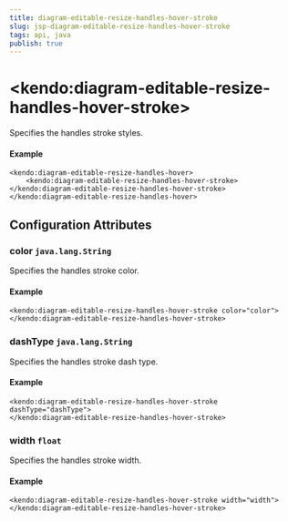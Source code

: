 ```yaml
---
title: diagram-editable-resize-handles-hover-stroke
slug: jsp-diagram-editable-resize-handles-hover-stroke
tags: api, java
publish: true
---
```


# \<kendo:diagram-editable-resize-handles-hover-stroke\>

Specifies the handles stroke styles.

#### Example
    <kendo:diagram-editable-resize-handles-hover>
        <kendo:diagram-editable-resize-handles-hover-stroke></kendo:diagram-editable-resize-handles-hover-stroke>
    </kendo:diagram-editable-resize-handles-hover>

## Configuration Attributes

### color `java.lang.String`

Specifies the handles stroke color.

#### Example
    <kendo:diagram-editable-resize-handles-hover-stroke color="color">
    </kendo:diagram-editable-resize-handles-hover-stroke>

### dashType `java.lang.String`

Specifies the handles stroke dash type.

#### Example
    <kendo:diagram-editable-resize-handles-hover-stroke dashType="dashType">
    </kendo:diagram-editable-resize-handles-hover-stroke>

### width `float`

Specifies the handles stroke width.

#### Example
    <kendo:diagram-editable-resize-handles-hover-stroke width="width">
    </kendo:diagram-editable-resize-handles-hover-stroke>

